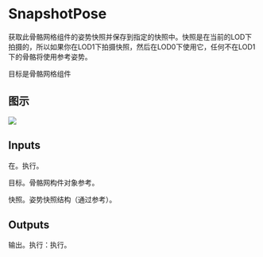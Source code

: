 # SnapshotPose

获取此骨骼网格组件的姿势快照并保存到指定的快照中。快照是在当前的LOD下拍摄的，所以如果你在LOD1下拍摄快照，然后在LOD0下使用它，任何不在LOD1下的骨骼将使用参考姿势。

目标是骨骼网格组件

## 图示

![]($-20221218-18263127.png)

## Inputs

在。执行。

目标。骨骼网构件对象参考。

快照。姿势快照结构（通过参考）。 

## Outputs

输出。执行：执行。
